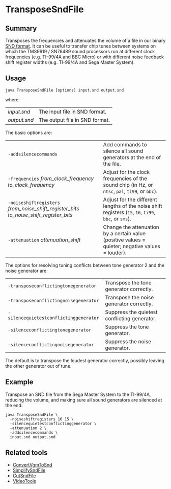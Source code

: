# TransposeSndFile

## Summary

Transposes the frequencies and attenuates the volume of a file
in our binary [SND format](SndFileFormat.md). It can be useful to transfer chip tunes
between systems on which the TMS9919 / SN76489 sound processors run at
different clock frequencies (e.g. TI-99/4A and BBC Micro) or with different
noise feedback shift register widths (e.g. TI-99/4A and Sega Master System).

## Usage

    java TransposeSndFile [options] input.snd output.snd

where:

|              |                                |
|--------------|--------------------------------|
| _input.snd_  | The input file in SND format.  |
| _output.snd_ | The output file in SND format. |

The basic options are:

|                                                                                        |                                                                                                      |
|----------------------------------------------------------------------------------------|------------------------------------------------------------------------------------------------------|
| `-addsilencecommands`                                                                  | Add commands to silence all sound generators at the end of the file.                                 |
| `-frequencies` _from_clock_frequency_ _to_clock_frequency_                             | Adjust for the clock frequencies of the sound chip (in Hz, or `ntsc`, `pal`, `ti99`, or `bbc`).      |
| `-noiseshiftregisters` _from_noise_shift_register_bits_ _to_noise_shift_register_bits_ | Adjust for the different lengths of the noise shift registers (`15`, `16`, `ti99`, `bbc`, or `sms`). |
| `-attenuation` _attenuation_shift_                                                     | Change the attenuation by a certain value (positive values = quieter; negative values = louder).     |

The options for resolving tuning conflicts between tone generator 2 and the
noise generator are:

|                                                                                        |                                              |
|----------------------------------------------------------------------------------------|----------------------------------------------|
| `-transposeconflictingtonegenerator`                                                   | Transpose the tone generator correctly.      |
| `-transposeconflictingnoisegenerator`                                                  | Transpose the noise generator correctly.     |
| `-silencequietestconflictinggenerator`                                                 | Suppress the quietest conflicting generator. |
| `-silenceconflictingtonegenerator`                                                     | Suppress the tone generator.                 |
| `-silenceconflictingnoisegenerator`                                                    | Suppress the noise generator.                |

The default is to transpose the loudest generator correctly, possibly leaving
the other generator out of tune. 
 
## Example

Transpose an SND file from the Sega Master System to the TI-99/4A, reducing
the volume, and making sure all sound generators are silenced at the end:

    java TransposeSndFile \
      -noiseshiftregisters 16 15 \
      -silencequietestconflictinggenerator \
      -attenuation 2 \
      -addsilencecommands \
      input.snd output.snd

## Related tools

* [ConvertVgmToSnd](ConvertVgmToSnd.md)
* [SimplifySndFile](SimplifySndFile.md)
* [CutSndFile](CutSndFile.md)
* [VideoTools](../README.md)
